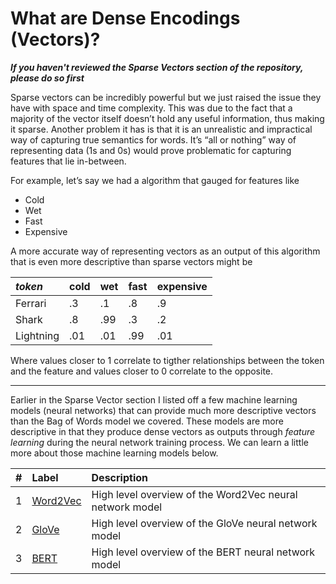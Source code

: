 # What are Dense Encodings (Vectors)?

***If you haven't reviewed the Sparse Vectors section of the repository, please do so first***

Sparse vectors can be incredibly powerful but we just raised the issue they have with space and time complexity. This was due to the fact that a majority of the vector itself doesn’t hold any useful information, thus making it sparse. Another problem it has is that it is an unrealistic and impractical way of capturing true semantics for words. It’s “all or nothing” way of representing data (1s and 0s) would prove problematic for capturing features that lie in-between.

For example, let’s say we had a algorithm that gauged for features like 
- Cold
- Wet
- Fast
- Expensive

A more accurate way of representing vectors as an output of this algorithm that is even more descriptive than sparse vectors might be

| *token*   | cold | wet | fast | expensive |
|:----------|:-----|:----|:-----|:----------|
| Ferrari   | .3   | .1  | .8   | .9        |
| Shark     | .8   | .99 | .3   | .2        |
| Lightning | .01  | .01 | .99  | .01       |

Where values closer to 1 correlate to tigther relationships between the token and the feature and values closer to 0 correlate to the opposite.

-------------------------------------------------------------------------------------------------------------------------------------

Earlier in the Sparse Vector section I listed off a few machine learning models (neural networks) that can provide much more descriptive vectors than the Bag of Words model we covered. These models are more descriptive in that they produce dense vectors as outputs through *feature learning* during the neural network training process. We can learn a little more about those machine learning models below.

| # | Label                                                       | Description |
|:--|:------------------------------------------------------------|:-----------|
| 1 | [Word2Vec](foundations/VectorSearch/Word2Vec)  | High level overview of the Word2Vec neural network model |
| 2 | [GloVe](foundations/VectorSearch/GloVe)     | High level overview of the GloVe neural network model|
| 3 | [BERT](foundations/VectorSearch/BERT)     | High level overview of the BERT neural network model |

